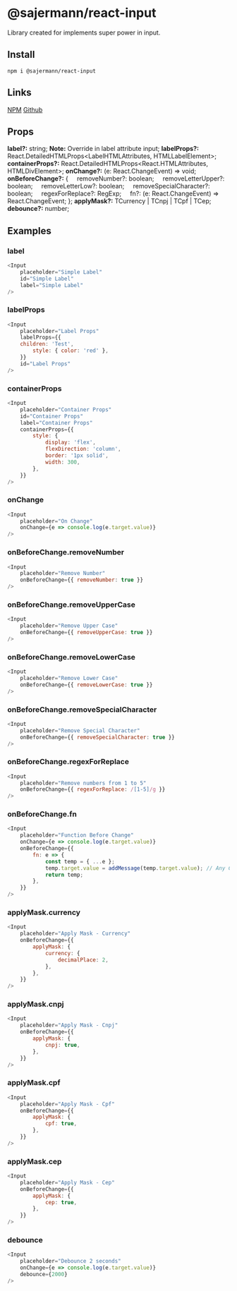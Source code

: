 # @sajermann/react-input

Library created for implements super power in input.

## Install

```npm i @sajermann/react-input```

## Links

[NPM](https://www.npmjs.com/package/@sajermann/react-input)
[Github](https://github.com/sajermann/SajermannReactInput)

## Props
**label?:** string; **Note:** Override in label attribute input;
**labelProps?:** React.DetailedHTMLProps<LabelHTMLAttributes<HTMLLabelElement>, HTMLLabelElement>;
**containerProps?:** React.DetailedHTMLProps<React.HTMLAttributes<HTMLDivElement>, HTMLDivElement>;
**onChange?:** (e: React.ChangeEvent<HTMLInputElement>) => void;
**onBeforeChange?:** {
&nbsp;&nbsp;&nbsp;&nbsp;removeNumber?: boolean;
&nbsp;&nbsp;&nbsp;&nbsp;removeLetterUpper?: boolean;
&nbsp;&nbsp;&nbsp;&nbsp;removeLetterLow?: boolean;
&nbsp;&nbsp;&nbsp;&nbsp;removeSpecialCharacter?: boolean;
&nbsp;&nbsp;&nbsp;&nbsp;regexForReplace?: RegExp;
&nbsp;&nbsp;&nbsp;&nbsp;fn?: (e: React.ChangeEvent<HTMLInputElement>) => React.ChangeEvent<HTMLInputElement>;
};
**applyMask?:** TCurrency | TCnpj | TCpf | TCep;
**debounce?:** number;

## Examples

### label
```js
<Input
    placeholder="Simple Label"
    id="Simple Label"
    label="Simple Label"
/>
```

### labelProps
```js
<Input
	placeholder="Label Props"
	labelProps={{
	children: 'Test',
		style: { color: 'red' },
	}}
	id="Label Props"
/>
```

### containerProps
```js
<Input
	placeholder="Container Props"
	id="Container Props"
	label="Container Props"
	containerProps={{
		style: {
			display: 'flex',
			flexDirection: 'column',
			border: '1px solid',
			width: 300,
		},
	}}
/>
```

### onChange
```js
<Input
	placeholder="On Change"
	onChange={e => console.log(e.target.value)}
/>
```

### onBeforeChange.removeNumber
```js
<Input
	placeholder="Remove Number"
	onBeforeChange={{ removeNumber: true }}
/>
```

### onBeforeChange.removeUpperCase
```js
<Input
	placeholder="Remove Upper Case"
	onBeforeChange={{ removeUpperCase: true }}
/>
```

### onBeforeChange.removeLowerCase
```js
<Input
	placeholder="Remove Lower Case"
	onBeforeChange={{ removeLowerCase: true }}
/>
```

### onBeforeChange.removeSpecialCharacter
```js
<Input
	placeholder="Remove Special Character"
	onBeforeChange={{ removeSpecialCharacter: true }}
/>
```

### onBeforeChange.regexForReplace
```js
<Input
	placeholder="Remove numbers from 1 to 5"
	onBeforeChange={{ regexForReplace: /[1-5]/g }}
/>
```

### onBeforeChange.fn
```js
<Input
	placeholder="Function Before Change"
	onChange={e => console.log(e.target.value)}
	onBeforeChange={{
		fn: e => {
			const temp = { ...e };
			temp.target.value = addMessage(temp.target.value); // Any Custom Function
			return temp;
		},
	}}
/>
```

### applyMask.currency
```js
<Input
	placeholder="Apply Mask - Currency"
	onBeforeChange={{
		applyMask: {
			currency: {
				decimalPlace: 2,
			},
		},
	}}
/>
```

### applyMask.cnpj
```js
<Input
	placeholder="Apply Mask - Cnpj"
	onBeforeChange={{
		applyMask: {
			cnpj: true,
		},
	}}
/>
```

### applyMask.cpf
```js
<Input
	placeholder="Apply Mask - Cpf"
	onBeforeChange={{
		applyMask: {
			cpf: true,
		},
	}}
/>
```

### applyMask.cep
```js
<Input
	placeholder="Apply Mask - Cep"
	onBeforeChange={{
		applyMask: {
			cep: true,
		},
	}}
/>
```

### debounce
```js
<Input
	placeholder="Debounce 2 seconds"
	onChange={e => console.log(e.target.value)}
	debounce={2000}
/>
```
